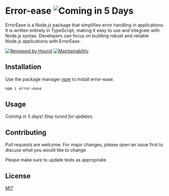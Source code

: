 # Error-ease ![Coming in 5 Days](https://img.shields.io/badge/Coming%20in-5%20Days-brightgreen)

ErrorEase is a Node.js package that simplifies error handling in applications. It is written entirely in TypeScript, making it easy to use and integrate with Node.js syntax. Developers can focus on building robust and reliable Node.js applications with ErrorEase.

[![Reviewed by Hound](https://img.shields.io/badge/Reviewed_by-Hound-8E64B0.svg)](https://houndci.com) [![Maintainability](https://api.codeclimate.com/v1/badges/97521bc99b33b8684e9e/maintainability)](https://codeclimate.com/github/leandreAlly/error-ease/maintainability)

## Installation

Use the package manager [npm]() to install error-ease.

```bash
npm i error-ease
```

## Usage

_Coming in 5 days! Stay tuned for updates._

## Contributing

Pull requests are welcome. For major changes, please open an issue first
to discuss what you would like to change.

Please make sure to update tests as appropriate.

## License

[MIT](https://choosealicense.com/licenses/mit/)
